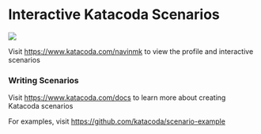 # Interactive Katacoda Scenarios

[![](http://shields.katacoda.com/katacoda/navinmk/count.svg)](https://www.katacoda.com/navinmk "Get your profile on Katacoda.com")

Visit https://www.katacoda.com/navinmk to view the profile and interactive scenarios

### Writing Scenarios
Visit https://www.katacoda.com/docs to learn more about creating Katacoda scenarios

For examples, visit https://github.com/katacoda/scenario-example
